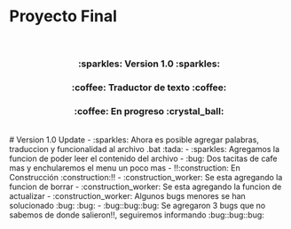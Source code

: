 <h1> Proyecto Final </h1>	

<br>	
<center>												
<h3> :sparkles: Version 1.0  :sparkles:</h3>
<h3> :coffee: Traductor de texto :coffee:</h3>
<h3> :coffee: En progreso :crystal_ball:</h3>
</center>
<br />
# Version 1.0 Update
- :sparkles: Ahora es posible agregar palabras, traduccion y funcionalidad al archivo .bat :tada:  
- :sparkles: Agregamos la funcion de poder leer el contenido del archivo
- :bug: Dos tacitas de cafe mas y enchularemos el menu un poco mas
- !!:construction: En Construcción :construction:!!
	- :construction_worker: Se esta agregando la funcion de borrar 
	- :construction_worker: Se esta agregando la funcion de actualizar 
	- :construction_worker: Algunos bugs menores se han solucionado  :bug: :bug: 
- :bug::bug::bug: Se agregaron 3 bugs que no sabemos de donde salieron!!, seguiremos informando :bug::bug::bug: 
